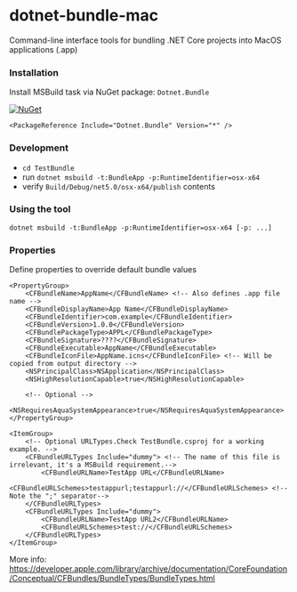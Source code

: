 # dotnet-bundle-mac

Command-line interface tools for bundling .NET Core projects into MacOS applications (.app)

### Installation

Install MSBuild task via NuGet package: `Dotnet.Bundle`

[![NuGet](https://img.shields.io/nuget/v/Dotnet.Bundle.svg)](https://www.nuget.org/packages/Dotnet.Bundle/)

```
<PackageReference Include="Dotnet.Bundle" Version="*" />
```

### Development
* `cd TestBundle`
* run `dotnet msbuild -t:BundleApp -p:RuntimeIdentifier=osx-x64`
* verify `Build/Debug/net5.0/osx-x64/publish` contents

### Using the tool

```
dotnet msbuild -t:BundleApp -p:RuntimeIdentifier=osx-x64 [-p: ...]
```

### Properties

Define properties to override default bundle values

```
<PropertyGroup>
    <CFBundleName>AppName</CFBundleName> <!-- Also defines .app file name -->
    <CFBundleDisplayName>App Name</CFBundleDisplayName>
    <CFBundleIdentifier>com.example</CFBundleIdentifier>
    <CFBundleVersion>1.0.0</CFBundleVersion>
    <CFBundlePackageType>APPL</CFBundlePackageType>
    <CFBundleSignature>????</CFBundleSignature>
    <CFBundleExecutable>AppName</CFBundleExecutable>
    <CFBundleIconFile>AppName.icns</CFBundleIconFile> <!-- Will be copied from output directory -->
    <NSPrincipalClass>NSApplication</NSPrincipalClass>
    <NSHighResolutionCapable>true</NSHighResolutionCapable>

    <!-- Optional -->
    <NSRequiresAquaSystemAppearance>true</NSRequiresAquaSystemAppearance>
</PropertyGroup>

<ItemGroup>
    <!-- Optional URLTypes.Check TestBundle.csproj for a working example. -->
    <CFBundleURLTypes Include="dummy"> <!-- The name of this file is irrelevant, it's a MSBuild requirement.-->
        <CFBundleURLName>TestApp URL</CFBundleURLName>
        <CFBundleURLSchemes>testappurl;testappurl://</CFBundleURLSchemes> <!-- Note the ";" separator-->
    </CFBundleURLTypes>
    <CFBundleURLTypes Include="dummy">
        <CFBundleURLName>TestApp URL2</CFBundleURLName>
        <CFBundleURLSchemes>test://</CFBundleURLSchemes>
    </CFBundleURLTypes>
</ItemGroup>
```

More info: https://developer.apple.com/library/archive/documentation/CoreFoundation/Conceptual/CFBundles/BundleTypes/BundleTypes.html

